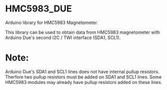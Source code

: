 # HMC5983_DUE
Arduino library for HMC5983 Magnetometer.

This library can be used to obtain data from HMC5983 magnetometer with Arduino Due's second I2C / TWI interface (SDA1, SCL1).

# Note:
Arduino Due's SDA1 and SCL1 lines does not have internal pullup resistors. Therfore two pullup resistors must be added on SDA1 and SCL1 lines.
Some HMC5983 modules may already have pullup resistors added on these lines.

